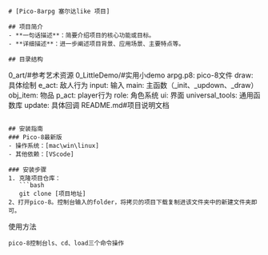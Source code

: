 

```
# [Pico-8arpg 塞尔达like 项目]

## 项目简介
- **一句话描述**：简要介绍项目的核心功能或目标。
- **详细描述**：进一步阐述项目背景、应用场景、主要特点等。

## 目录结构
```

0_art/#参考艺术资源
0_LittleDemo/#实用小demo
arpg.p8: pico-8文件
draw: 具体绘制
e_act: 敌人行为
input: 输入
main: 主函数（_init、_updown、_draw）
obj_item: 物品
p_act: player行为
role: 角色系统
ui: 界面
universal_tools: 通用函数库
update: 具体回调
README.md#项目说明文档

```

## 安装指南
### Pico-8最新版
- 操作系统：[mac\win\linux]
- 其他依赖：[VScode]

### 安装步骤
1. 克隆项目仓库：
   ```bash
   git clone [项目地址]
2、打开pico-8。控制台输入的folder，将拷贝的项目下载复制进该文件夹中的新建文件夹即可。
   ```

使用方法
```
pico-8控制台ls、cd、load三个命令操作
```
